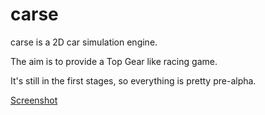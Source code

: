 # carse

carse is a 2D car simulation engine.

The aim is to provide a Top Gear like racing game.

It's still in the first stages, so everything is pretty pre-alpha.

[Screenshot](https://gitlab.com/hydren/carse/blob/wiki/screenshots/0.4.5/snapshot05.jpg)
